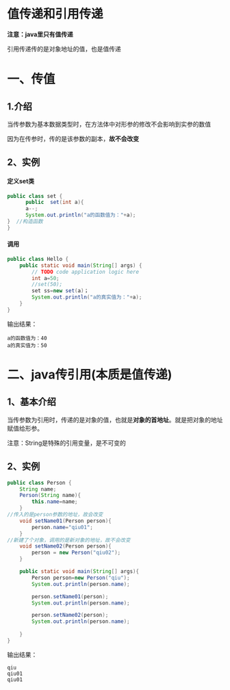 # 值传递和引用传递



**注意：java里只有值传递**

引用传递传的是对象地址的值，也是值传递

# 一、传值

## 1.介绍
当传参数为基本数据类型时，在方法体中对形参的修改不会影响到实参的数值

因为在传参时，传的是该参数的副本，**故不会改变**



## 2、实例
#### 定义set类

```java
public class set {
      public  set(int a){
      a--;
      System.out.println("a的函数值为："+a);
}  //构造函数 
}
```

#### 调用	

```java
public class Hello {                                                                                 
    public static void main(String[] args) {
        // TODO code application logic here
        int a=50;
        //set(50);
        set ss=new set(a)；
        System.out.println("a的真实值为："+a);
    } 
}
```


输出结果：

```
a的函数值为：40  
a的真实值为：50
```



# 二、java传引用(本质是值传递)
## 1、基本介绍
当传参数为引用时，传递的是对象的值，也就是**对象的首地址**。就是把对象的地址赋值给形参。<br>

注意：String是特殊的引用变量，是不可变的

## 2、实例

```java
public class Person {
    String name;
    Person(String name){
        this.name=name;
    }
//传入的是person参数的地址，故会改变
    void setName01(Person person){
        person.name="qiu01";
    }
//新建了个对象，调用的是新对象的地址，故不会改变
    void setName02(Person person){
        person = new Person("qiu02");
    }

    public static void main(String[] args){
        Person person=new Person("qiu");
        System.out.println(person.name);

        person.setName01(person);
        System.out.println(person.name);

        person.setName02(person);
        System.out.println(person.name);
        
    }
}
```



输出结果：<br>

```
qiu
qiu01
qiu01
```


